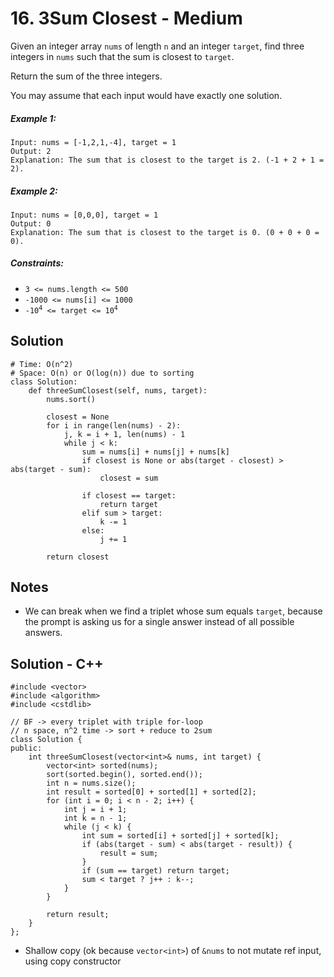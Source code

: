# 16. 3Sum Closest - Medium

Given an integer array `nums` of length `n` and an integer `target`, find three integers in `nums` such that the sum is closest to `target`.

Return the sum of the three integers.

You may assume that each input would have exactly one solution.

##### Example 1:

```
Input: nums = [-1,2,1,-4], target = 1
Output: 2
Explanation: The sum that is closest to the target is 2. (-1 + 2 + 1 = 2).
```

##### Example 2:

```
Input: nums = [0,0,0], target = 1
Output: 0
Explanation: The sum that is closest to the target is 0. (0 + 0 + 0 = 0).
```

##### Constraints:

- `3 <= nums.length <= 500`
- `-1000 <= nums[i] <= 1000`
- <code>-10<sup>4</sup> <= target <= 10<sup>4</sup></code>

## Solution

```
# Time: O(n^2)
# Space: O(n) or O(log(n)) due to sorting
class Solution:
    def threeSumClosest(self, nums, target):
        nums.sort()
        
        closest = None
        for i in range(len(nums) - 2):
            j, k = i + 1, len(nums) - 1
            while j < k:
                sum = nums[i] + nums[j] + nums[k]
                if closest is None or abs(target - closest) > abs(target - sum):
                    closest = sum
                    
                if closest == target:
                    return target
                elif sum > target:
                    k -= 1
                else:
                    j += 1

        return closest
```

## Notes
- We can break when we find a triplet whose sum equals `target`, because the prompt is asking us for a single answer instead of all possible answers.

## Solution - C++

```
#include <vector>
#include <algorithm>
#include <cstdlib>

// BF -> every triplet with triple for-loop
// n space, n^2 time -> sort + reduce to 2sum
class Solution {
public:
    int threeSumClosest(vector<int>& nums, int target) {
        vector<int> sorted(nums);
        sort(sorted.begin(), sorted.end());
        int n = nums.size();
        int result = sorted[0] + sorted[1] + sorted[2];
        for (int i = 0; i < n - 2; i++) {
            int j = i + 1;
            int k = n - 1;
            while (j < k) {
                int sum = sorted[i] + sorted[j] + sorted[k];
                if (abs(target - sum) < abs(target - result)) {
                    result = sum;
                }
                if (sum == target) return target;
                sum < target ? j++ : k--;
            }
        }

        return result;
    }
};
```

- Shallow copy (ok because `vector<int>`) of `&nums` to not mutate ref input, using copy constructor
